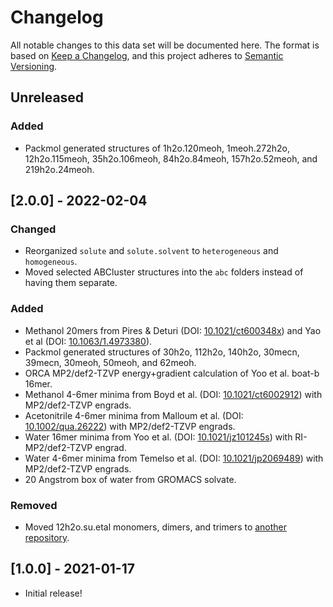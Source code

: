 # Changelog

All notable changes to this data set will be documented here.
The format is based on [Keep a Changelog](https://keepachangelog.com/en/1.0.0/),
and this project adheres to [Semantic Versioning](https://semver.org/spec/v2.0.0.html).

## Unreleased

### Added

- Packmol generated structures of 1h2o.120meoh, 1meoh.272h2o, 12h2o.115meoh, 35h2o.106meoh, 84h2o.84meoh, 157h2o.52meoh, and 219h2o.24meoh.

## [2.0.0] - 2022-02-04

### Changed

- Reorganized ``solute`` and ``solute.solvent`` to ``heterogeneous`` and ``homogeneous``.
- Moved selected ABCluster structures into the ``abc`` folders instead of having them separate.

### Added

- Methanol 20mers from Pires & Deturi (DOI: [10.1021/ct600348x](https://doi.org/10.1021/ct600348x)) and Yao et al (DOI: [10.1063/1.4973380](https://doi.org/10.1063/1.4973380)).
- Packmol generated structures of 30h2o, 112h2o, 140h2o, 30mecn, 39mecn, 30meoh, 50meoh, and 62meoh.
- ORCA MP2/def2-TZVP energy+gradient calculation of Yoo et al. boat-b 16mer.
- Methanol 4-6mer minima from Boyd et al. (DOI: [10.1021/ct6002912](https://doi.org/10.1021/ct6002912)) with MP2/def2-TZVP engrads.
- Acetonitrile 4-6mer minima from Malloum et al. (DOI: [10.1002/qua.26222](https://doi.org/10.1002/qua.26222)) with MP2/def2-TZVP engrads.
- Water 16mer minima from Yoo et al. (DOI: [10.1021/jz101245s](https://doi.org/10.1021/jz101245s)) with RI-MP2/def2-TZVP engrad.
- Water 4-6mer minima from Temelso et al. (DOI: [10.1021/jp2069489](https://doi.org/10.1021/jp2069489)) with MP2/def2-TZVP engrads.
- 20 Angstrom box of water from GROMACS solvate.

### Removed

- Moved 12h2o.su.etal monomers, dimers, and trimers to [another repository](https://github.com/keithgroup/mbgdml-h2o-meoh-mecn-engrads).

## [1.0.0] - 2021-01-17

- Initial release!
